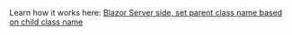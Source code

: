 Learn how it works here: [Blazor Server side, set parent class name based on child class name](https://stackoverflow.com/questions/58307866/blazor-server-side-set-parent-class-name-based-on-child-class-name/58309343#58309343)